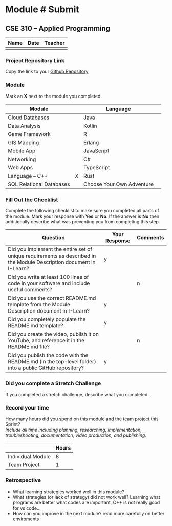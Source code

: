 # Module #<!-- Insert Module Number --> Submit
## CSE 310 – Applied Programming

|Name|Date|Teacher|
|-|-|-|
| | | |MCGARY

### Project Repository Link
Copy the link to your [Github Repository](<!-- Insert Link Here -->)

### Module
Mark an **X** next to the module you completed

|Module                   | |Language                  | |
|-------------------------|-|--------------------------|-|
|Cloud Databases          | | Java                     | |
|Data Analysis            | | Kotlin                   | |
|Game Framework           | | R                        | |
|GIS Mapping              | | Erlang                   | |
|Mobile App               | | JavaScript               | |
|Networking               | | C#                       | |
|Web Apps                 | | TypeScript               | |
|Language – C++           |X| Rust                     | |
|SQL Relational Databases | |Choose Your Own Adventure | |

### Fill Out the Checklist
Complete the following checklist to make sure you completed all parts of the module.  Mark your response with **Yes** or **No**.  If the answer is **No** then additionally describe what was preventing you from completing this step.

|Question                                                                                         |Your Response|Comments|
|--------------------------------------------------------------------------------------------------------------------|-|-|
|Did you implement the entire set of unique requirements as described in the Module Description document in I-Learn? | y| |
|Did you write at least 100 lines of code in your software and include useful comments?                              | |n |
|Did you use the correct README.md template from the Module Description document in I-Learn?                         | y| |
|Did you completely populate the README.md template?                                                                 | y| |
|Did you create the video, publish it on YouTube, and reference it in the README.md file?                            | |n |
|Did you publish the code with the README.md (in the top-level folder) into a public GitHub repository?              | y| |
 

### Did you complete a Stretch Challenge 
If you completed a stretch challenge, describe what you completed.


### Record your time
How many hours did you spend on this module and the team project this Sprint?  
*Include all time including planning, researching, implementation, troubleshooting, documentation, video production, and publishing.*

|              |Hours|
|------------------|-|
|Individual Module | 8 |
|Team Project      |1 |

### Retrospective
- What learning strategies worked well in this module?
  <!-- Response Here -->
- What strategies (or lack of strategy) did not work well?
  Learning what programs are better what codes are important, C++ is not really good for vs code...
- How can you improve in the next module?
  read more carefully on better enviroments